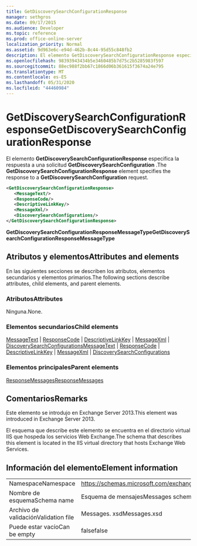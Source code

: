 ```yaml
---
title: GetDiscoverySearchConfigurationResponse
manager: sethgros
ms.date: 09/17/2015
ms.audience: Developer
ms.topic: reference
ms.prod: office-online-server
localization_priority: Normal
ms.assetid: 9d963e6c-e94d-462b-8c44-95d55c848fb2
description: El elemento GetDiscoverySearchConfigurationResponse especifica la respuesta a una solicitud GetDiscoverySearchConfiguration.
ms.openlocfilehash: 98393943434b5e3460485b7d75c2b5285983f597
ms.sourcegitcommit: 88ec988f2bb67c1866d06b361615f3674a24e795
ms.translationtype: MT
ms.contentlocale: es-ES
ms.lasthandoff: 05/31/2020
ms.locfileid: "44460984"
---
```

# <a name="getdiscoverysearchconfigurationresponse"></a><span data-ttu-id="0b562-103">GetDiscoverySearchConfigurationResponse</span><span class="sxs-lookup"><span data-stu-id="0b562-103">GetDiscoverySearchConfigurationResponse</span></span>

<span data-ttu-id="0b562-104">El elemento **GetDiscoverySearchConfigurationResponse** especifica la respuesta a una solicitud **GetDiscoverySearchConfiguration** .</span><span class="sxs-lookup"><span data-stu-id="0b562-104">The **GetDiscoverySearchConfigurationResponse** element specifies the response to a **GetDiscoverySearchConfiguration** request.</span></span> 
  
```XML
<GetDiscoverySearchConfigurationResponse>
   <MessageText/>
   <ResponseCode/>
   <DescriptiveLinkKey/>
   <MessageXml/>
   <DiscoverySearchConfigurations/>
</GetDiscoverySearchConfigurationResponse>
```

 <span data-ttu-id="0b562-105">**GetDiscoverySearchConfigurationResponseMessageType**</span><span class="sxs-lookup"><span data-stu-id="0b562-105">**GetDiscoverySearchConfigurationResponseMessageType**</span></span>
## <a name="attributes-and-elements"></a><span data-ttu-id="0b562-106">Atributos y elementos</span><span class="sxs-lookup"><span data-stu-id="0b562-106">Attributes and elements</span></span>

<span data-ttu-id="0b562-107">En las siguientes secciones se describen los atributos, elementos secundarios y elementos primarios.</span><span class="sxs-lookup"><span data-stu-id="0b562-107">The following sections describe attributes, child elements, and parent elements.</span></span>
  
### <a name="attributes"></a><span data-ttu-id="0b562-108">Atributos</span><span class="sxs-lookup"><span data-stu-id="0b562-108">Attributes</span></span>

<span data-ttu-id="0b562-109">Ninguna.</span><span class="sxs-lookup"><span data-stu-id="0b562-109">None.</span></span>
  
### <a name="child-elements"></a><span data-ttu-id="0b562-110">Elementos secundarios</span><span class="sxs-lookup"><span data-stu-id="0b562-110">Child elements</span></span>

<span data-ttu-id="0b562-111">[MessageText](messagetext.md)  |  [ResponseCode](responsecode.md)  |  [DescriptiveLinkKey](descriptivelinkkey.md)  |  [MessageXml](messagexml.md)  |  [DiscoverySearchConfigurations](discoverysearchconfigurations.md)</span><span class="sxs-lookup"><span data-stu-id="0b562-111">[MessageText](messagetext.md) | [ResponseCode](responsecode.md) | [DescriptiveLinkKey](descriptivelinkkey.md) | [MessageXml](messagexml.md) | [DiscoverySearchConfigurations](discoverysearchconfigurations.md)</span></span>
  
### <a name="parent-elements"></a><span data-ttu-id="0b562-112">Elementos principales</span><span class="sxs-lookup"><span data-stu-id="0b562-112">Parent elements</span></span>

[<span data-ttu-id="0b562-113">ResponseMessages</span><span class="sxs-lookup"><span data-stu-id="0b562-113">ResponseMessages</span></span>](responsemessages.md)
  
## <a name="remarks"></a><span data-ttu-id="0b562-114">Comentarios</span><span class="sxs-lookup"><span data-stu-id="0b562-114">Remarks</span></span>

<span data-ttu-id="0b562-115">Este elemento se introdujo en Exchange Server 2013.</span><span class="sxs-lookup"><span data-stu-id="0b562-115">This element was introduced in Exchange Server 2013.</span></span>
  
<span data-ttu-id="0b562-116">El esquema que describe este elemento se encuentra en el directorio virtual IIS que hospeda los servicios Web Exchange.</span><span class="sxs-lookup"><span data-stu-id="0b562-116">The schema that describes this element is located in the IIS virtual directory that hosts Exchange Web Services.</span></span>
  
## <a name="element-information"></a><span data-ttu-id="0b562-117">Información del elemento</span><span class="sxs-lookup"><span data-stu-id="0b562-117">Element information</span></span>

|||
|:-----|:-----|
|<span data-ttu-id="0b562-118">Namespace</span><span class="sxs-lookup"><span data-stu-id="0b562-118">Namespace</span></span>  <br/> |https://schemas.microsoft.com/exchange/services/2006/messages  <br/> |
|<span data-ttu-id="0b562-119">Nombre de esquema</span><span class="sxs-lookup"><span data-stu-id="0b562-119">Schema name</span></span>  <br/> |<span data-ttu-id="0b562-120">Esquema de mensajes</span><span class="sxs-lookup"><span data-stu-id="0b562-120">Messages schema</span></span>  <br/> |
|<span data-ttu-id="0b562-121">Archivo de validación</span><span class="sxs-lookup"><span data-stu-id="0b562-121">Validation file</span></span>  <br/> |<span data-ttu-id="0b562-122">Messages. xsd</span><span class="sxs-lookup"><span data-stu-id="0b562-122">Messages.xsd</span></span>  <br/> |
|<span data-ttu-id="0b562-123">Puede estar vacío</span><span class="sxs-lookup"><span data-stu-id="0b562-123">Can be empty</span></span>  <br/> |<span data-ttu-id="0b562-124">false</span><span class="sxs-lookup"><span data-stu-id="0b562-124">false</span></span>  <br/> |
   

